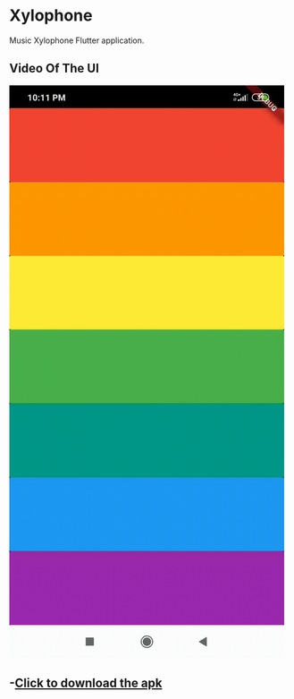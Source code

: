# Xylophone

Music Xylophone Flutter application.

## Video Of The UI

![](https://github.com/Sumit-Budhiraja/Flutter-App-development/blob/master/video/a-min.gif)

## -[Click to download the apk](https://github.com/Sumit-Budhiraja/Flutter-App-development/raw/master/build/app/outputs/apk/app.apk)
